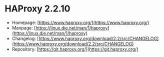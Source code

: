 # HAProxy 2.2.10
 - Homepage: [https://www.haproxy.org/](https://www.haproxy.org/)
 - Manpage: [https://linux.die.net/man/1/haproxy](https://linux.die.net/man/1/haproxy)
 - Changelog: [https://www.haproxy.org/download/2.2/src/CHANGELOG](https://www.haproxy.org/download/2.2/src/CHANGELOG)
 - Repository: [https://git.haproxy.org/](https://git.haproxy.org/)

